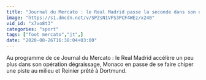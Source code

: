 ```yaml
---
title: "Journal du Mercato : le Real Madrid passe la seconde dans son op\u00e9ration d\u00e9graissage"
image: "https://s1.dmcdn.net/v/SPZsN1VFS3PCF4WEz/x240"
vid_id: "x7vo8t3"
categories: "sport"
tags: ["foot mercato","jt",]
date: "2020-08-26T16:38:04+03:00"
---
```

Au programme de ce Journal du Mercato : le Real Madrid accélère un peu plus dans son opération dégraissage, Monaco en passe de se faire chiper une piste au milieu et Reinier prêté à Dortmund.
